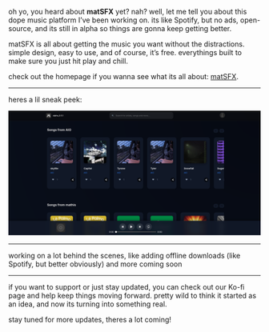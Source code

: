 oh yo, you heard about **matSFX** yet? nah? well, let me tell you about this dope music platform I’ve been working on. its like Spotify, but no ads, open-source, and its still in alpha so things are gonna keep getting better.  

matSFX is all about getting the music you want without the distractions. simple design, easy to use, and of course, it’s free. everythings built to make sure you just hit play and chill.  

check out the homepage if you wanna see what its all about: [matSFX](https://matsfx.com).  

---

heres a lil sneak peek:

![matSFX Interface](assets/pictures/blog/examples/matsfx-interface-example.png)  

---

working on a lot behind the scenes, like adding offline downloads (like Spotify, but better obviously) and more coming soon

---

if you want to support or just stay updated, you can check out our Ko-fi page and help keep things moving forward. pretty wild to think it started as an idea, and now its turning into something real.

stay tuned for more updates, theres a lot coming!